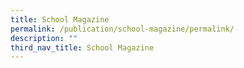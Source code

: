 ```yaml
---
title: School Magazine
permalink: /publication/school-magazine/permalink/
description: ""
third_nav_title: School Magazine
---
```

